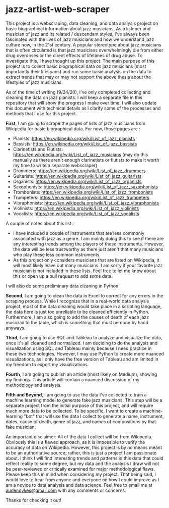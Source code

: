 # jazz-artist-web-scraper

This project is a webscraping, data cleaning, and data analysis project on basic biographical information about jazz musicians. 
As a listener and musician of jazz and its related / descendant styles, I've always been fascinated with the lives of jazz musicians 
and how we understand jazz culture now, in the 21st century. A popular stereotype about jazz musicians that is often circulated is
that jazz musicians overwhelmingly die from either drug overdoses or the direct effects of lifetimes of drug abuse. To investigate this, 
I have thought up this project. The main purpose of this project is to collect basic biographical data on jazz musicians (most importantly
their lifespans) and run some basic analysis on the data to extract trends that may or may not support the above thesis about the 
lifestyles of jazz musicians. 

As of the time of writing (9/24/20), I've only completed collecting and cleaning the data on jazz pianists. I will keep a separate file 
in this repository that will show the progress I make over time. I will also update this document with technical details as I clarify some
of the processes and methods that I use for this project. 

**First**, I am going to scrape the pages of lists of jazz musicians from Wikipedia for basic biographical data. For now, those pages are
:
- Pianists: https://en.wikipedia.org/wiki/List_of_jazz_pianists
- Bassists: https://en.wikipedia.org/wiki/List_of_jazz_bassists
- Clarinetists and Flutists: https://en.wikipedia.org/wiki/List_of_jazz_musicians (may do this manually as there aren't enough clarinetists or flutists to make it
worth my time to write a separate webscraper)
- Drummers: https://en.wikipedia.org/wiki/List_of_jazz_drummers
- Guitarists: https://en.wikipedia.org/wiki/List_of_jazz_guitarists
- Organists: https://en.wikipedia.org/wiki/List_of_jazz_organists
- Saxophonists: https://en.wikipedia.org/wiki/List_of_jazz_saxophonists
- Trombonists: https://en.wikipedia.org/wiki/List_of_jazz_trombonists
- Trumpeters: https://en.wikipedia.org/wiki/List_of_jazz_trumpeters
- Vibraphonists: https://en.wikipedia.org/wiki/List_of_jazz_vibraphonists
- Violinists: https://en.wikipedia.org/wiki/List_of_jazz_violinists
- Vocalists: https://en.wikipedia.org/wiki/List_of_jazz_vocalists

A couple of notes about this list
:
- I have included a couple of instruments that are less commonly associated with jazz as a genre. I am mainly doing this to see if there are any interesting trends
among the players of these instruments. However, the data will be less trustworthy as there just aren't that many musicians who play these less common instruments. 
- As this project only considers musicians that are listed on Wikipedia, it will most likely leave out many musicians. I am sorry if your favorite jazz musician
is not included in these lists. Feel free to let me know about this or open up a pull request to add some data. 

I will also do some preliminary data cleaning in Python. 

**Second**, I am going to clean the data in Excel to correct for any errors in the scraping process. While I recognize that in a real-world data analysis project, 
most of the data cleaning would take place in a scripting language, the data here is just too unreliable to be cleaned efficiently in Python. Furthermore, I am 
also going to add the causes of death of each jazz musician to the table, which is something that must be done by hand anyways. 

**Third**, I am going to use SQL and Tableau to analyze and visualize the data, once it's all cleaned and normalized. I am deciding to do the analysis and visualization 
using SQL and Tableau mainly because I need practice in these two technologies. However, I may use Python to create more nuanced visualizations, as I only have the free
version of Tableau and am limited in my freedom to export my visualizations. 

**Fourth**, I am going to publish an article (most likely on Medium), showing my findings. This article will contain a nuanced discussion of my methodology and 
analysis. 

**Fifth and Beyond**, I am going to use the data I've collected to train a machine learning model to generate fake jazz musicians. This step will be a separate project 
from the initial purpose of this project, and will require much more data to be collected. To be specific, I want to create a machine-learning "bot" that will use the 
data I collect to generate a name, instrument, dates, cause of death, genre of jazz, and names of compositions by that fake musician. 

An important disclaimer: All of the data I collect will be from Wikipedia. Obviously this is a flawed approach, as it is impossible to verify the accuracy of 
data on Wikipedia. However, this project is by no means meant to be an authoritative source; rather, this is just a project I am passionate about. I think I will 
find interesting trends and patterns in this data that could reflect reality to some degree, but my data and the analysis I draw will not be peer-reviewed or 
critically examined for major methodological flaws. Please keep this in mind when considering my project. That being said, I would love to hear from anyone and everyone
on how I could improve as I am a novice to data analysis and data science. Feel free to email me at audendykes@gmail.com with any comments or concerns.

Thanks for checking it out! 







